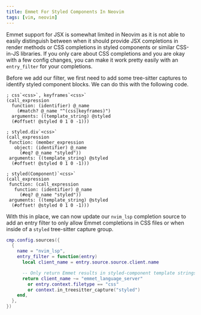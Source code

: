 ```yaml
---
title: Emmet For Styled Components In Neovim
tags: [vim, neovim]
---
```


Emmet support for JSX is somewhat limited in Neovim as it is not able to
easily distinguish between when it should provide JSX completions in render
methods or CSS completions in styled components or similar CSS-in-JS
libraries. If you only care about CSS completions and you are okay with a
few config changes, you can make it work pretty easily with an
`entry_filter` for your completions.

Before we add our filter, we first need to add some tree-sitter captures to
identify styled component blocks. We can do this with the following code.

```query ~/.config/nvim/queries/ecma/highlights.scm
; css`<css>`, keyframes`<css>`
(call_expression
  function: (identifier) @_name
    (#match? @_name "^(css|keyframes)")
  arguments: ((template_string) @styled
  (#offset! @styled 0 1 0 -1)))

; styled.div`<css>`
(call_expression
 function: (member_expression
   object: (identifier) @_name
     (#eq? @_name "styled"))
 arguments: ((template_string) @styled
  (#offset! @styled 0 1 0 -1)))

; styled(Component)`<css>`
(call_expression
 function: (call_expression
   function: (identifier) @_name
     (#eq? @_name "styled"))
 arguments: ((template_string) @styled
  (#offset! @styled 0 1 0 -1)))
```

With this in place, we can now update our `nvim_lsp` completion source to
add an entry filter to only allow Emmet completions in CSS files or when
inside of a `styled` tree-sitter capture group.

```lua
cmp.config.sources({
  {
    name = "nvim_lsp",
    entry_filter = function(entry)
      local client_name = entry.source.source.client.name

      -- Only return Emmet results in styled-component template strings
      return client_name ~= "emmet_language_server"
        or entry.context.filetype == "css"
        or context.in_treesitter_capture("styled")
    end,
  },
})
```
